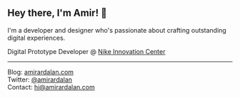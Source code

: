 ## Hey there, I'm Amir! 👋

I'm a developer and designer who's passionate about crafting outstanding digital experiences.

Digital Prototype Developer @ [Nike Innovation Center](https://lebronjamesinnovationcenter.nike.com/)  

----

Blog: [amirardalan.com](https://amirardalan.com)  
Twitter: [@amirardalan](https://twitter.com/amirardalan)  
Contact: hi@amirardalan.com

<!---
amirardalan/amirardalan is a ✨ special ✨ repository because its `README.md` (this file) appears on your GitHub profile.
You can click the Preview link to take a look at your changes.
--->
